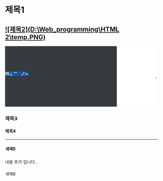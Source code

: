 # 제목1

## [![제목2](D:\Web_programming\HTML 2\temp.PNG)]()

<style>
    img {text-align: center; width :500px; height : 200px; background-color : red;}
</style>

<img src="../assets/images/ccccc.PNG" alt="2" />

### 제목3 

#### 제목4

------



##### 제목5

내용 추가 입니다 , 



###### 제목6

